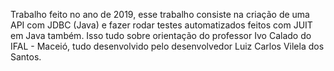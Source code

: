 Trabalho feito no ano de 2019, esse trabalho consiste na criação de uma API com JDBC (Java) e fazer rodar testes automatizados feitos com JUIT em Java também. Isso tudo sobre orientação do professor Ivo Calado do IFAL - Maceió, tudo desenvolvido pelo desenvolvedor Luiz Carlos Vilela dos Santos.
